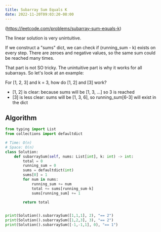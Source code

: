 ```yaml
---
title: Subarray Sum Equals K
date: 2022-11-20T09:03:20-08:00
---
```


(https://leetcode.com/problems/subarray-sum-equals-k)

The linear solution is very unintuitive.

If we construct a "sums" dict, we can check if (running_sum - k) exists on every step.
There are zeroes and negative values, so the same sum could be reached many times.

That part is not SO tricky. The unintuitive part is why it works for all subarrays.
So let's look at an example:

For [1, 2, 3] and k = 3, how do [1, 2] and [3] work?
- [1, 2] is clear: because sums will be [1, 3, ...] so 3 is reached
- [3] is less clear: sums will be [1, 3, 6], so running_sum[6-3] will exist in the dict

## Algorithm

```python
from typing import List
from collections import defaultdict

# Time: O(n)
# Space: O(n)
class Solution:
    def subarraySum(self, nums: List[int], k: int) -> int:
        total = 0
        running_sum = 0
        sums = defaultdict(int)
        sums[0] = 1
        for num in nums:
            running_sum += num
            total += sums[running_sum-k]
            sums[running_sum] += 1
        
        return total


print(Solution().subarraySum([1,1,1], 2), "== 2")
print(Solution().subarraySum([1,2,3], 3), "== 2")
print(Solution().subarraySum([-1,-1,1], 0), "== 1")

```


